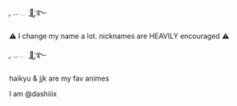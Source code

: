 ִֶָ. ..𓂃 ࣪ ִֶָ🪽་༘࿐



⚠️ I change my name a lot. nicknames are HEAVILY encouraged ⚠️



ִֶָ. ..𓂃 ࣪ ִֶָ🪽་༘࿐



haikyu & jjk are my fav animes


I am @dashiiix
